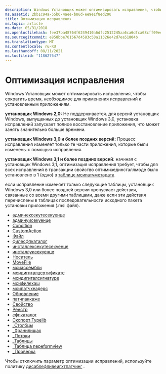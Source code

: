 ```yaml
---
description: Windows Установщик может оптимизировать исправления, чтобы сократить время, необходимое для применения исправлений к установленным приложениям.
ms.assetid: 2bb1c94a-55b6-4aee-b86d-ee9e1f8ed290
title: Оптимизация исправления
ms.topic: article
ms.date: 05/31/2018
ms.openlocfilehash: fee37ba48764f6249410a6dfc2512245aa6ca6dfca68cff09ec15e06a42f9156
ms.sourcegitcommit: e858bbe701567d4583c50a11326e42d7ea51804b
ms.translationtype: MT
ms.contentlocale: ru-RU
ms.lasthandoff: 08/11/2021
ms.locfileid: "118627647"
---
```

# <a name="patch-optimization"></a>Оптимизация исправления

Windows Установщик может оптимизировать исправления, чтобы сократить время, необходимое для применения исправлений к установленным приложениям.

**установщик Windows 2,0:** Не поддерживается. для версий установщик Windows, выпущенных до установщик Windows 3,0, установка исправлений запускает полное восстановление приложения, что может занять значительно больше времени.

**установщик Windows 3,0 и более поздних версий:** Процесс исправления изменяет только те части приложения, которые были изменены с помощью исправления.

**установщик Windows 3,1 и более поздних версий:** начиная с установщик Windows 3,1, оптимизация исправления требует, чтобы для всех исправлений в транзакции свойство оптимизединсталлмоде было установлено в 1 (одно) в [таблице мсипатчметадата](msipatchmetadata-table.md).

если исправление изменяет только следующие таблицы, установщик Windows 3,0 или более поздней версии пропускает действия, связанные со всеми другими таблицами, даже если эти действия перечислены в таблицах последовательности исходного пакета установки приложения (.msi файл).

-   [админексекутесекуенце](adminexecutesequence-table.md)
-   [админуисекуенце](adminuisequence-table.md)
-   [Condition](condition-table.md)
-   [CustomAction](customaction-table.md)
-   [Файл](file-table.md)
-   [филесфпкаталог](filesfpcatalog-table.md)
-   [инсталлексекутесекуенце](installexecutesequence-table.md)
-   [инсталлуисекуенце](installuisequence-table.md)
-   [Носитель](media-table.md)
-   [MoveFile](movefile-table.md)
-   [мсиассембли](msiassembly-table.md)
-   [мсидигиталцертификате](msidigitalcertificate-table.md)
-   [мсидигиталсигнатуре](msidigitalsignature-table.md)
-   [мсифилехаш](msifilehash-table.md)
-   [мсипатчхеадерс](msipatchheaders-table.md)
-   [Обновление](patch-table.md)
-   [патчпаккаже](patchpackage-table.md)
-   [Свойство](property-table.md)
-   [Реестр](registry-table.md)
-   [сфпкаталог](sfpcatalog-table.md)
-   [Экспорт Typelib](typelib-table.md)
-   [\_Столбцы](-columns-table.md)
-   [\_Хранилищах](-storages-table.md)
-   [\_Потоки](-streams-table.md)
-   [\_Таблицы](-tables-table.md)
-   [\_Таблица переformview](-transformview-table.md)
-   [\_Проверка](-validation-table.md)

Чтобы отключить параметр оптимизации исправлений, используйте политику [дисаблефливеигхтпатчинг](disableflyweightpatching.md) .

 

 



